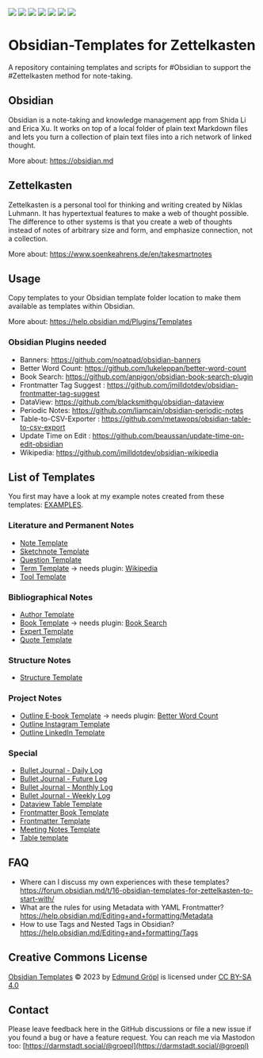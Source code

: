 ![](https://badgen.net/github/release/groepl/Obsidian-Templates?icon=github) 
![](https://badgen.net/github/releases/groepl/Obsidian-Templates?icon=github) 
![](https://badgen.net/github/watchers/groepl/Obsidian-Templates?icon=github) 
![](https://badgen.net/github/stars/groepl/Obsidian-Templates?icon=github) 
![](https://badgen.net/mastodon/follow/groepl@darmstadt.social?icon=github) 
![](https://badgen.net/twitter/follow/groepl?icon=twitter) 
![](https://badgen.net/github/license/groepl/Obsidian-Templates?icon=github)

# Obsidian-Templates for Zettelkasten
A repository containing templates and scripts for #Obsidian to support the #Zettelkasten method for note-taking.

## Obsidian
Obsidian is a note-taking and knowledge management app from Shida Li and Erica Xu. It works on top of a local folder of plain text Markdown files and lets you turn a collection of plain text files into a rich network of linked thought.

More about: https://obsidian.md

## Zettelkasten
Zettelkasten is a personal tool for thinking and writing created by Niklas Luhmann. It has hypertextual features to make a web of thought possible. The difference to other systems is that you create a web of thoughts instead of notes of arbitrary size and form, and emphasize connection, not a collection.

More about: https://www.soenkeahrens.de/en/takesmartnotes

## Usage
Copy templates to your Obsidian template folder location to make them available as templates within Obsidian.

More about: https://help.obsidian.md/Plugins/Templates

### Obsidian Plugins needed
- Banners: https://github.com/noatpad/obsidian-banners
- Better Word Count: https://github.com/lukeleppan/better-word-count
- Book Search: https://github.com/anpigon/obsidian-book-search-plugin
- Frontmatter Tag Suggest : https://github.com/jmilldotdev/obsidian-frontmatter-tag-suggest
- DataView: https://github.com/blacksmithgu/obsidian-dataview
- Periodic Notes: https://github.com/liamcain/obsidian-periodic-notes
- Table-to-CSV-Exporter : https://github.com/metawops/obsidian-table-to-csv-export
- Update Time on Edit : https://github.com/beaussan/update-time-on-edit-obsidian
- Wikipedia: https://github.com/jmilldotdev/obsidian-wikipedia

## List of Templates
You first may have a look at my example notes created from these templates: [EXAMPLES](https://github.com/groepl/Obsidian-Templates/blob/main/EXAMPLES.md).

### Literature and Permanent Notes
- [Note Template](https://github.com/groepl/Obsidian-Templates/blob/main/Templates/_Note%20Template.md)
- [Sketchnote Template](https://github.com/groepl/Obsidian-Templates/blob/main/Templates/_Sketchnote%20Template.md)
- [Question Template](https://github.com/groepl/Obsidian-Templates/blob/main/Templates/Question%20Template.md)
- [Term Template](https://github.com/groepl/Obsidian-Templates/blob/main/Templates/Term%20Template.md) -> needs plugin: [Wikipedia](https://github.com/jmilldotdev/obsidian-wikipedia)
- [Tool Template](https://github.com/groepl/Obsidian-Templates/blob/main/Templates/Tool%20Template.md)

### Bibliographical Notes
- [Author Template](https://github.com/groepl/Obsidian-Templates/blob/main/Templates/Author%20Template.md)
- [Book Template](https://github.com/groepl/Obsidian-Templates/blob/main/Templates/Book%20Template.md) -> needs plugin: [Book Search](https://github.com/anpigon/obsidian-book-search-plugin) 
- [Expert Template](https://github.com/groepl/Obsidian-Templates/blob/main/Templates/Expert%20Template.md)
- [Quote Template](https://github.com/groepl/Obsidian-Templates/blob/main/Templates/Quote%20Template.md)

### Structure Notes
- [Structure Template](https://github.com/groepl/Obsidian-Templates/blob/main/Templates/Structure%20Template.md)

### Project Notes
- [Outline E-book Template](https://github.com/groepl/Obsidian-Templates/blob/main/Templates/Outline%20E-book%20Template.md) -> needs plugin: [Better Word Count](https://github.com/lukeleppan/better-word-count)
- [Outline Instagram Template](https://github.com/groepl/Obsidian-Templates/blob/main/Templates/Outline%20Instagram%20Template.md) 
- [Outline LinkedIn Template](https://github.com/groepl/Obsidian-Templates/blob/main/Templates/Outline%20LinkedIn%20Template.md)

### Special
- [Bullet Journal - Daily Log](https://github.com/groepl/Obsidian-Templates/blob/main/Templates/Bullet%20Journal%20-%20Daily%20Log.md)
- [Bullet Journal - Future Log](https://github.com/groepl/Obsidian-Templates/blob/main/Templates/Bullet%20Journal%20-%20Future%20Log.md)
- [Bullet Journal - Monthly Log](https://github.com/groepl/Obsidian-Templates/blob/main/Templates/Bullet%20Journal%20-%20Monthly%20Log.md)
- [Bullet Journal - Weekly Log](https://github.com/groepl/Obsidian-Templates/blob/main/Templates/Bullet%20Journal%20-%20Weekly%20Log.md)
- [Dataview Table Template](https://github.com/groepl/Obsidian-Templates/blob/main/Templates/Dataview%20Table%20Template.md)
- [Frontmatter Book Template](https://github.com/groepl/Obsidian-Templates/blob/main/Templates/Frontmatter%20Book%20Template.md)
- [Frontmatter Template](https://github.com/groepl/Obsidian-Templates/blob/main/Templates/Frontmatter%20Template.md)
- [Meeting Notes Template](https://github.com/groepl/Obsidian-Templates/blob/main/Templates/Meeting%20Notes%20Template.md)
- [Table template](https://github.com/groepl/Obsidian-Templates/blob/main/Templates/Table%20template.md)

## FAQ
- Where can I discuss my own experiences with these templates?
https://forum.obsidian.md/t/16-obsidian-templates-for-zettelkasten-to-start-with/
- What are the rules for using Metadata with YAML Frontmatter?
https://help.obsidian.md/Editing+and+formatting/Metadata
- How to use Tags and Nested Tags in Obsidian? 
https://help.obsidian.md/Editing+and+formatting/Tags

## Creative Commons License
[Obsidian Templates](https://github.com/groepl/Obsidian-Templates) © 2023 by [Edmund Gröpl](https://github.com/groepl) is licensed under [CC BY-SA 4.0](https://creativecommons.org/licenses/by-sa/4.0/.)

## Contact
Please leave feedback here in the GitHub discussions or file a new issue if you found a bug or have a feature request. You can reach me via Mastodon too: [https://darmstadt.social/@groepl](https://darmstadt.social/@groepl)

